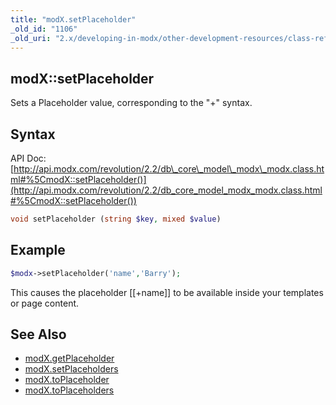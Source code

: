 ```yaml
---
title: "modX.setPlaceholder"
_old_id: "1106"
_old_uri: "2.x/developing-in-modx/other-development-resources/class-reference/modx/modx.setplaceholder"
---
```


## modX::setPlaceholder

Sets a Placeholder value, corresponding to the "+" syntax.

## Syntax

API Doc: [http://api.modx.com/revolution/2.2/db\_core\_model\_modx\_modx.class.html#%5CmodX::setPlaceholder()](http://api.modx.com/revolution/2.2/db_core_model_modx_modx.class.html#%5CmodX::setPlaceholder())

``` php 
void setPlaceholder (string $key, mixed $value)
```

## Example

``` php 
$modx->setPlaceholder('name','Barry');
```

This causes the placeholder \[\[+name\]\] to be available inside your templates or page content.

## See Also

- [modX.getPlaceholder](extending-modx/modx-class/reference/modx.getplaceholder "modX.getPlaceholder")
- [modX.setPlaceholders](extending-modx/modx-class/reference/modx.setplaceholders "modX.setPlaceholders")
- [modX.toPlaceholder](extending-modx/modx-class/reference/modx.toplaceholder "modX.toPlaceholder")
- [modX.toPlaceholders](extending-modx/modx-class/reference/modx.toplaceholders "modX.toPlaceholders")